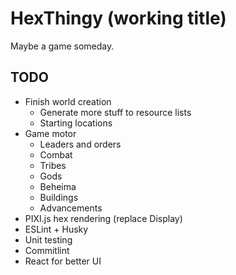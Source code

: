 # HexThingy (working title)

Maybe a game someday.

## TODO

- Finish world creation
  - Generate more stuff to resource lists
  - Starting locations
- Game motor
  - Leaders and orders
  - Combat
  - Tribes
  - Gods
  - Beheima
  - Buildings
  - Advancements
- PIXI.js hex rendering (replace Display)
- ESLint + Husky
- Unit testing
- Commitlint
- React for better UI
